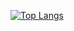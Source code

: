 [![Top Langs](https://github-readme-stats.vercel.app/api/top-langs/?username=MartinLeblancs)](https://github.com/anuraghazra/github-readme-stats)
